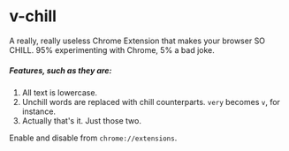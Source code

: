 # v-chill

A really, really useless Chrome Extension that makes your browser SO CHILL. 95% experimenting with Chrome, 5% a bad joke.

##### Features, such as they are:
1. All text is lowercase.
2. Unchill words are replaced with chill counterparts. `very` becomes `v`, for instance.
3. Actually that's it. Just those two.

Enable and disable from `chrome://extensions`.